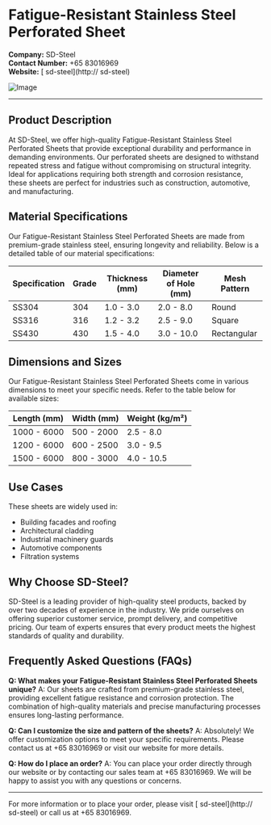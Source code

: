 # Fatigue-Resistant Stainless Steel Perforated Sheet

**Company:** SD-Steel  
**Contact Number:** +65 83016969  
**Website:** [ sd-steel](http:// sd-steel)  

![Image](https://github.com/user-attachments/assets/2567258e-e124-4816-932d-1809bd27ef0b)

---

## Product Description

At SD-Steel, we offer high-quality Fatigue-Resistant Stainless Steel Perforated Sheets that provide exceptional durability and performance in demanding environments. Our perforated sheets are designed to withstand repeated stress and fatigue without compromising on structural integrity. Ideal for applications requiring both strength and corrosion resistance, these sheets are perfect for industries such as construction, automotive, and manufacturing.

## Material Specifications

Our Fatigue-Resistant Stainless Steel Perforated Sheets are made from premium-grade stainless steel, ensuring longevity and reliability. Below is a detailed table of our material specifications:

| Specification | Grade | Thickness (mm) | Diameter of Hole (mm) | Mesh Pattern |
|---------------|-------|----------------|-----------------------|--------------|
| SS304         | 304   | 1.0 - 3.0      | 2.0 - 8.0             | Round        |
| SS316         | 316   | 1.2 - 3.2      | 2.5 - 9.0             | Square       |
| SS430         | 430   | 1.5 - 4.0      | 3.0 - 10.0            | Rectangular  |

## Dimensions and Sizes

Our Fatigue-Resistant Stainless Steel Perforated Sheets come in various dimensions to meet your specific needs. Refer to the table below for available sizes:

| Length (mm) | Width (mm) | Weight (kg/m²) |
|-------------|------------|----------------|
| 1000 - 6000 | 500 - 2000 | 2.5 - 8.0      |
| 1200 - 6000 | 600 - 2500 | 3.0 - 9.5      |
| 1500 - 6000 | 800 - 3000 | 4.0 - 10.5     |

## Use Cases

These sheets are widely used in:
- Building facades and roofing
- Architectural cladding
- Industrial machinery guards
- Automotive components
- Filtration systems

## Why Choose SD-Steel?

SD-Steel is a leading provider of high-quality steel products, backed by over two decades of experience in the industry. We pride ourselves on offering superior customer service, prompt delivery, and competitive pricing. Our team of experts ensures that every product meets the highest standards of quality and durability.

## Frequently Asked Questions (FAQs)

**Q: What makes your Fatigue-Resistant Stainless Steel Perforated Sheets unique?**
A: Our sheets are crafted from premium-grade stainless steel, providing excellent fatigue resistance and corrosion protection. The combination of high-quality materials and precise manufacturing processes ensures long-lasting performance.

**Q: Can I customize the size and pattern of the sheets?**
A: Absolutely! We offer customization options to meet your specific requirements. Please contact us at +65 83016969 or visit our website for more details.

**Q: How do I place an order?**
A: You can place your order directly through our website or by contacting our sales team at +65 83016969. We will be happy to assist you with any questions or concerns.

---

For more information or to place your order, please visit [ sd-steel](http:// sd-steel) or call us at +65 83016969.